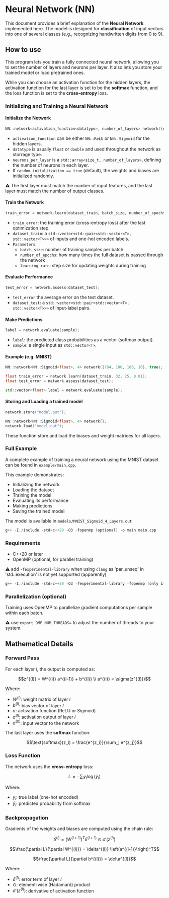 # Neural Network (NN)

This document provides a brief explanation of the **Neural Network** implemented here.
The model is designed for **classification** of input vectors into one of several classes (e.g., recognizing handwritten digits from 0 to 9).

## How to use

This program lets you train a fully connected neural network, allowing you to set the number of layers and neurons per layer. It also lets you store your trained model or load pretrained ones.

While you can choose an activation function for the hidden layers, the activation function for the last layer is set to be the **softmax** function, and the loss function is set to the **cross-entropy** loss.

### Initializing and Training a Neural Network

#### Initialize the Network

```cpp
NN::network<activation_function<datatype>, number_of_layers> network({neurons_per_layer}, random_initalitzation)
```

- `activation_function` can be either `NN::ReLU` or `NN::Sigmoid` for the hidden layers.
- `datatype` is usually `float` or `double` and used throughout the network as storrage type.
- `neurons_per_layer` is a `std::array<size_t, number_of_layers>`, defining the number of neurons in each layer.
- If `random_initalitzation == true` (default), the weights and biases are initialized randomly.

:warning: The first layer must match the number of input features, and the last layer must match the number of output classes.

#### Train the Network

```cpp
train_error = network.learn(dataset_train, batch_size, number_of_epochs, learning_rate);
```

- `train_error`: the training error (cross-entropy loss) after the last optimization step.
- `dataset_train`: a `std::vector<std::pair<std::vector<T>, std::vector<T>>>` of inputs and one-hot encoded labels.
- `Parameters`:
    - `batch_size`: number of training samples per batch
    - `number_of_epochs`: how many times the full dataset is passed through the network
    - `learning_rate`: step size for updating weights during training

#### Evaluate Performance

```cpp
test_error = network.assess(dataset_test);
```

- `test_error` the average error on the test dataset.
- `dataset_test`: a `std::vector<std::pair<std::vector<T>, std::vector<T>>>` of input-label pairs.

#### Make Predictions

```cpp
label = network.evaluate(sample);
```

- `label`: the predicted class probabilities as a vector (softmax output).
- `sample`: a single input as `std::vector<T>`.

#### Example (e.g. MNIST)
```cpp
NN::network<NN::Sigmoid<float>, 4> network({784, 100, 100, 10}, true);

float train_error = network.learn(dataset_train, 32, 25, 0.01);
float test_error = network.assess(dataset_test);

std::vector<float> label = network.evaluate(sample);
```

#### Storing and Loading a trained model
```cpp
network.store("model.out");

NN::network<NN::Sigmoid<float>, 4> network{};
network.load("model.out");
```
These function store and load the biases and weight matrices for all layers.

### Full Example

A complete example of training a neural network using the MNIST dataset can be found in `example/main.cpp`.

This example demonstrates:

- Initializing the network
- Loading the dataset
- Training the model
- Evaluating its performance
- Making predictions
- Saving the trained model

The model is available in `models/MNIST_Sigmoid_4_Layers.out`

```cpp
g++ -I./include -std=c++20 -O3 -fopenmp (optional) -o main main.cpp
```

### Requirements

- C++20 or later
- OpenMP (optional, for parallel training)

:warning: add `-fexperimental-library` when using `clang` as 'par_unseq' in 'std::execution' is not yet supported (apparently)

```cpp
g++ -I./include -std=c++20 -O3 -fexperimental-library -fopenmp (only if supported) -o main main.cpp
```

### Parallelization (optional)

Training uses OpenMP to parallelize gradient computations per sample within each batch.

:warning: use `export OMP_NUM_THREADS=` to adjust the number of threads to your system.

## Mathematical Details

### Forward Pass

For each layer $l$, the output is computed as:

```math
z^{(l)} = W^{(l)} a^{(l-1)} + b^{(l)} \\
a^{(l)} = \sigma(z^{(l)})
```

Where:

- $W^{(l)}$: weight matrix of layer $l$ 
- $b^{(l)}$: bias vector of layer $l$ 
- $\sigma$: activation function (ReLU or Sigmoid)  
- $a^{(l)}$: activation output of layer $l$  
- $a^{(0)}$: input vector to the network

The last layer uses the **softmax** function:

```math
\text{softmax}(z_i) = \frac{e^{z_i}}{\sum_j e^{z_j}}
```

### Loss Function

The network uses the **cross-entropy** loss:

```math
L = - \sum_i y_i \log(\hat{y}_i)
```

Where:

- $y_i$: true label (one-hot encoded)  
- $\hat{y}_i$: predicted probability from softmax

### Backpropagation

Gradients of the weights and biases are computed using the chain rule:

```math
\delta^{(l)} = \left(W^{(l+1)}\right)^T \delta^{(l+1)} \odot \sigma'(z^{(l)})
```

```math
\frac{\partial L}{\partial W^{(l)}} = \delta^{(l)} \left(a^{(l-1)}\right)^T
```

```math
\frac{\partial L}{\partial b^{(l)}} = \delta^{(l)}
```

Where:

- $\delta^{(l)}$: error term of layer $l$ 
- $\odot$: element-wise (Hadamard) product  
- $\sigma'(z^{(l)})$: derivative of activation function
